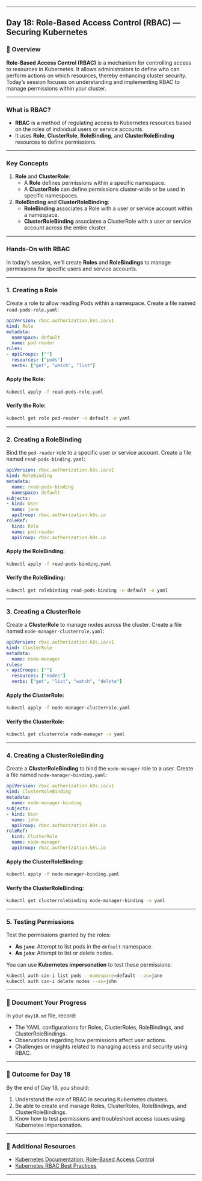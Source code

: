 ﻿---

## Day 18: Role-Based Access Control (RBAC) — Securing Kubernetes

### 📘 Overview

**Role-Based Access Control (RBAC)** is a mechanism for controlling access to resources in Kubernetes. It allows administrators to define who can perform actions on which resources, thereby enhancing cluster security. Today’s session focuses on understanding and implementing RBAC to manage permissions within your cluster.

---


### What is RBAC?

- **RBAC** is a method of regulating access to Kubernetes resources based on the roles of individual users or service accounts.
- It uses **Role**, **ClusterRole**, **RoleBinding**, and **ClusterRoleBinding** resources to define permissions.

---

### Key Concepts

1. **Role** and **ClusterRole**:
   - A **Role** defines permissions within a specific namespace.
   - A **ClusterRole** can define permissions cluster-wide or be used in specific namespaces.
2. **RoleBinding** and **ClusterRoleBinding**:
   - **RoleBinding** associates a Role with a user or service account within a namespace.
   - **ClusterRoleBinding** associates a ClusterRole with a user or service account across the entire cluster.

---

### Hands-On with RBAC

In today’s session, we’ll create **Roles** and **RoleBindings** to manage permissions for specific users and service accounts.

---


### 1. Creating a Role

Create a role to allow reading Pods within a namespace. Create a file named `read-pods-role.yaml`:

```yaml
apiVersion: rbac.authorization.k8s.io/v1
kind: Role
metadata:
  namespace: default
  name: pod-reader
rules:
- apiGroups: [""]
  resources: ["pods"]
  verbs: ["get", "watch", "list"]
```

#### Apply the Role:
```bash
kubectl apply -f read-pods-role.yaml
```

#### Verify the Role:
```bash
kubectl get role pod-reader -n default -o yaml
```

---


### 2. Creating a RoleBinding

Bind the `pod-reader` role to a specific user or service account. Create a file named `read-pods-binding.yaml`:

```yaml
apiVersion: rbac.authorization.k8s.io/v1
kind: RoleBinding
metadata:
  name: read-pods-binding
  namespace: default
subjects:
- kind: User
  name: jane
  apiGroup: rbac.authorization.k8s.io
roleRef:
  kind: Role
  name: pod-reader
  apiGroup: rbac.authorization.k8s.io
```

#### Apply the RoleBinding:
```bash
kubectl apply -f read-pods-binding.yaml
```

#### Verify the RoleBinding:
```bash
kubectl get rolebinding read-pods-binding -n default -o yaml
```

---


### 3. Creating a ClusterRole

Create a **ClusterRole** to manage nodes across the cluster. Create a file named `node-manager-clusterrole.yaml`:

```yaml
apiVersion: rbac.authorization.k8s.io/v1
kind: ClusterRole
metadata:
  name: node-manager
rules:
- apiGroups: [""]
  resources: ["nodes"]
  verbs: ["get", "list", "watch", "delete"]
```

#### Apply the ClusterRole:
```bash
kubectl apply -f node-manager-clusterrole.yaml
```

#### Verify the ClusterRole:
```bash
kubectl get clusterrole node-manager -o yaml
```

---


### 4. Creating a ClusterRoleBinding

Create a **ClusterRoleBinding** to bind the `node-manager` role to a user. Create a file named `node-manager-binding.yaml`:

```yaml
apiVersion: rbac.authorization.k8s.io/v1
kind: ClusterRoleBinding
metadata:
  name: node-manager-binding
subjects:
- kind: User
  name: john
  apiGroup: rbac.authorization.k8s.io
roleRef:
  kind: ClusterRole
  name: node-manager
  apiGroup: rbac.authorization.k8s.io
```

#### Apply the ClusterRoleBinding:
```bash
kubectl apply -f node-manager-binding.yaml
```

#### Verify the ClusterRoleBinding:
```bash
kubectl get clusterrolebinding node-manager-binding -o yaml
```

---


### 5. Testing Permissions

Test the permissions granted by the roles:

- **As `jane`**: Attempt to list pods in the `default` namespace.
- **As `john`**: Attempt to list or delete nodes.

You can use **Kubernetes impersonation** to test these permissions:

```bash
kubectl auth can-i list pods --namespace=default --as=jane
kubectl auth can-i delete nodes --as=john
```

---


### 📝 Document Your Progress

In your `day18.md` file, record:
- The YAML configurations for Roles, ClusterRoles, RoleBindings, and ClusterRoleBindings.
- Observations regarding how permissions affect user actions.
- Challenges or insights related to managing access and security using RBAC.

---

### 🎯 Outcome for Day 18

By the end of Day 18, you should:
1. Understand the role of RBAC in securing Kubernetes clusters.
2. Be able to create and manage Roles, ClusterRoles, RoleBindings, and ClusterRoleBindings.
3. Know how to test permissions and troubleshoot access issues using Kubernetes impersonation.

---

### 🔗 Additional Resources

- [Kubernetes Documentation: Role-Based Access Control](https://kubernetes.io/docs/reference/access-authn-authz/rbac/)
- [Kubernetes RBAC Best Practices](https://kubernetes.io/docs/concepts/security/rbac-good-practices/)

---